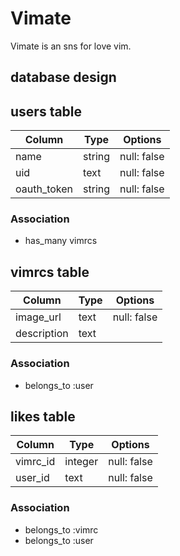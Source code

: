 # Vimate

Vimate is an sns for love vim.

## database design

## users table

| Column      | Type   | Options     |
| ----------- | ------ | ----------- |
| name        | string | null: false |
| uid         | text   | null: false |
| oauth_token | string | null: false |

### Association

- has_many vimrcs

## vimrcs table

| Column      | Type | Options     |
| ----------- | ---- | ----------- |
| image_url   | text | null: false |
| description | text |             |

### Association

- belongs_to :user

## likes table

| Column   | Type    | Options     |
| -------- | ------- | ----------- |
| vimrc_id | integer | null: false |
| user_id  | text    | null: false |

### Association

- belongs_to :vimrc
- belongs_to :user
